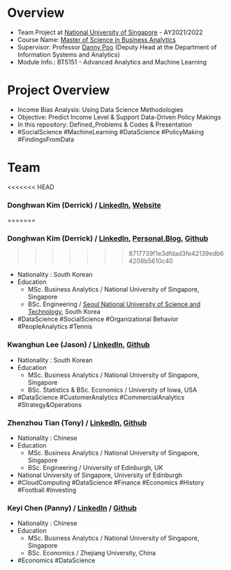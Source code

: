 # Overview
 - Team Project at [National University of Singapore](https://www.nus.edu.sg/) - AY2021/2022
 - Course Name: [Master of Science in Business Analytics](https://msba.nus.edu.sg/)
 - Supervisor: Professor [Danny Poo](https://www.comp.nus.edu.sg/~dpoo/index.html) (Deputy Head at the Department of Information Systems and Analytics)
 - Module Info.: BT5151 - Advanced Analytics and Machine Learning

# Project Overview
 - Income Bias Analysis: Using Data Science Methodologies
 - Objective: Predict Income Level & Support Data-Driven Policy Makings
 - In this repository: Defined_Problems & Codes & Presentation
 - #SocialScience #MachineLearning #DataScience #PolicyMaking #FindingsFromData

# Team

<<<<<<< HEAD
### Donghwan Kim (Derrick) / [LinkedIn](https://www.linkedin.com/in/da-devangelist), [Website](https://hwaneest.github.io/)
=======
### Donghwan Kim (Derrick) / [LinkedIn](www.linkedin.com/in/da-devangelist), [Personal.Blog](https://hwaneest.github.io/), [Github](https://github.com/hwaneest)
>>>>>>> 8717739f1e3dfdad3fe42139edb64208b5610c40
 - Nationality : South Korean
 - Education
   - MSc. Business Analytics / National University of Singapore, Singapore
   - BSc. Engineering / [Seoul National University of Science and Technology](https://en.seoultech.ac.kr/), South Korea
 - #DataScience #SocialScience #Organizational Behavior #PeopleAnalytics #Tennis

### Kwanghun Lee (Jason) / [LinkedIn](https://www.linkedin.com/in/jason-kwanghun-lee/), [Github](https://github.com/kwanglee218)
 - Nationality : South Korean
 - Education
   - MSc. Business Analytics / National University of Singapore, Singapore
   - BSc. Statistics & BSc. Economics / University of Iowa, USA
 - #DataScience #CustomerAnalytics #CommercialAnalytics #Strategy&Operations

### Zhenzhou Tian (Tony) / [LinkedIn](https://www.linkedin.com/in/tonytian1021/), [Github](https://github.com/tonytian1021)
 - Nationality : Chinese
 - Education
   - MSc. Business Analytics / National University of Singapore, Singapore
   - BSc. Engineering / University of Edinburgh, UK
 - National University of Singapore, University of Edinburgh
 - #CloudComputing #DataScience #Finance #Economics #History #Football #Investing

 ### Keyi Chen (Panny) / [LinkedIn](https://www.linkedin.com/in/keyi-chen-9b3677200/?originalSubdomain=sg) / [Github](https://github.com/keyiPY)
 - Nationality : Chinese
 - Education
   - MSc. Business Analytics / National University of Singapore, Singapore
   - BSc. Economics / Zhejiang University, China
 - #Economics #DataScience

